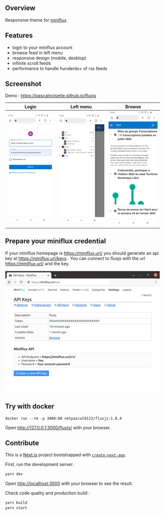 
## Overview

Responsive theme for [miniflux](https://github.com/miniflux/miniflux)




## Features

- login to your miniflux account
- browse feed in left menu
- responsive design (mobile, desktop)
- infinite scroll feeds
- performance to handle hunderds+ of rss feeds

## Screenshot

Demo : https://pascalnoisette.github.io/fluxjs

|Login|Left menu|Browse|
|---|---|---|
|![Screenshot - Login](./docs/login.png)|![Screenshot - Left menu](./docs/menu.png)|![Screen Reader](./docs/fluxjs.png)|





## Prepare your miniflux credential

If your miniflux homepage is https://miniflux.url/ you should generate an api key at https://miniflux.url/keys . You can connect to fluxjs with the url https://miniflux.url/ and the key. 

![Generate Miniflux key](./docs/apikey.png)



## Try with docker

```
docker run --rm -p 3000:80 netpascal0123/fluxjs:1.0.4
```

Open http://127.0.0.1:3000/fluxjs/ with your browser.

## Contribute

This is a [Next.js](https://nextjs.org/) project bootstrapped with [`create-next-app`](https://github.com/vercel/next.js/tree/canary/packages/create-next-app).

First, run the development server:

```bash
yarn dev
```
Open [http://localhost:3000](http://localhost:3000) with your browser to see the result.

Check code quality and production build :

```bash
yarn build
yarn start
```
